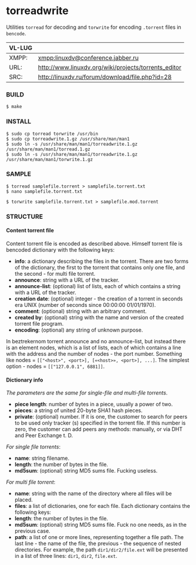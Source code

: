 # torreadwrite

Utilities `torread` for decoding and `torwrite` for encoding `.torrent` files in `bencode`.

| VL-LUG |   |
| --- | --- |
| XMPP: | <xmpp:linuxdv@conference.jabber.ru> |
| URL: | http://www.linuxdv.org/wiki/projects/torrents_editor |
| SRC: | http://linuxdv.ru/forum/download/file.php?id=28 |


### BUILD

```shell
$ make
```

### INSTALL

```shell
$ sudo cp torread torwrite /usr/bin
$ sudo cp torreadwrite.1.gz /usr/share/man/man1
$ sudo ln -s /usr/share/man/man1/torreadwrite.1.gz /usr/share/man/man1/torread.1.gz
$ sudo ln -s /usr/share/man/man1/torreadwrite.1.gz /usr/share/man/man1/torwrite.1.gz
```

### SAMPLE

```shell
$ torread samplefile.torrent > samplefile.torrent.txt
$ nano samplefile.torrent.txt

$ torwrite samplefile.torrent.txt > samplefile.mod.torrent
```

### STRUCTURE

#### Content torrent file

Content torrent file is encoded as described above. Himself torrent file is bencoded dictionary with the following keys:

* **info**: a dictionary describing the files in the torrent. There are two forms of the dictionary, the first to the torrent that contains only one file, and the second - for multi file torrent.
* **announce**: string with a URL of the tracker.
* **announce-list**: (optional) list of lists, each of which contains a string with a URL of the tracker.
* **creation date**: (optional) integer - the creation of a torrent in seconds era UNIX (number of seconds since 00:00:00 01/01/1970).
* **comment**: (optional) string with an arbitrary comment.
* **created by**: (optional) string with the name and version of the created torrent file program.
* **encoding**: (optional) any string of unknown purpose.

In beztrekernom torrent announce and no announce-list, but instead there is an element nodes, which is a list of lists, each of which contains a line with the address and the number of nodes - the port number. Something like nodes = `[["<host>", <port>], [«<host>», <port>], ...]`. The simplest option - nodes = `[["127.0.0.1", 6881]]`.

#### Dictionary info

_The parameters are the same for single-file and multi-file torrents_.

* **piece length**: number of bytes in a piece, usually a power of two.
* **pieces**: a string of united 20-byte SHA1 hash pieces.
* **private**: (optional) number. If it is one, the customer to search for peers to be used only tracker (s) specified in the torrent file. If this number is zero, the customer can add peers any methods: manually, or via DHT and Peer Exchange t. D.

_For single file torrents_:

* **name**: string filename.
* **length**: the number of bytes in the file.
* **md5sum**: (optional) string MD5 sums file. Fucking useless.

_For multi file torrent_:

* **name**: string with the name of the directory where all files will be placed.
* **files**: a list of dictionaries, one for each file. Each dictionary contains the following keys:
* **length**: the number of bytes in the file.
* **md5sum**: (optional) string MD5 sums file. Fuck no one needs, as in the previous case.
* **path**: a list of one or more lines, representing together a file path. The last line - the name of the file, the previous - the sequence of nested directories. For example, the path `dir1/dir2/file.ext` will be presented in a list of three lines: `dir1`, `dir2`, `file.ext`.
